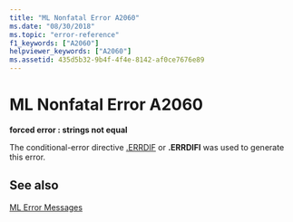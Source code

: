 ```yaml
---
title: "ML Nonfatal Error A2060"
ms.date: "08/30/2018"
ms.topic: "error-reference"
f1_keywords: ["A2060"]
helpviewer_keywords: ["A2060"]
ms.assetid: 435d5b32-9b4f-4f4e-8142-af0ce7676e89
---
```

# ML Nonfatal Error A2060

**forced error : strings not equal**

The conditional-error directive [.ERRDIF](../../assembler/masm/dot-errdif.md) or **.ERRDIFI** was used to generate this error.

## See also

[ML Error Messages](../../assembler/masm/ml-error-messages.md)<br/>